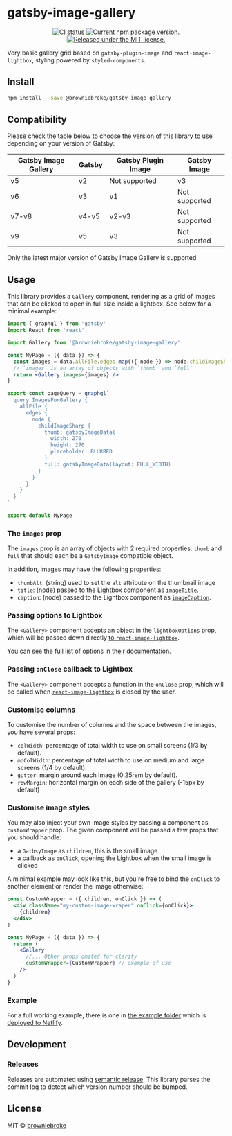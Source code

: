 # gatsby-image-gallery

<p align="center">
  <a href="https://github.com/browniebroke/gatsby-image-gallery/actions/workflows/ci.yml?query=branch%3Amain">
    <img alt="CI status" src="https://img.shields.io/github/actions/workflow/status/browniebroke/gatsby-image-gallery/ci.yml?branch=main&label=CI&logo=github&logoColor=white&style=flat-square">
  </a>
  <a href="https://www.npmjs.com/package/@browniebroke/gatsby-image-gallery">
    <img src="https://img.shields.io/npm/v/@browniebroke/gatsby-image-gallery.svg?logo=npm&logoColor=white&style=flat-square" alt="Current npm package version." />
  </a>
  <a href="https://github.com/browniebroke/gatsby-image-gallery/blob/master/LICENSE">
    <img src="https://img.shields.io/badge/license-MIT-blue.svg?style=flat-square" alt="Released under the MIT license." />
  </a>
</p>

Very basic gallery grid based on `gatsby-plugin-image` and `react-image-lightbox`, styling powered by `styled-components`.

## Install

```bash
npm install --save @browniebroke/gatsby-image-gallery
```

## Compatibility

Please check the table below to choose the version of this library to use depending on your version of Gatsby:

| Gatsby Image Gallery | Gatsby | Gatsby Plugin Image | Gatsby Image  |
| -------------------- | ------ | ------------------- | ------------- |
| v5                   | v2     | Not supported       | v3            |
| v6                   | v3     | v1                  | Not supported |
| v7-v8                | v4-v5  | v2-v3               | Not supported |
| v9                   | v5     | v3                  | Not supported |

Only the latest major version of Gatsby Image Gallery is supported.

## Usage

This library provides a `Gallery` component, rendering as a grid of images that can be clicked to open in full size inside a lightbox. See below for a minimal example:

```jsx
import { graphql } from 'gatsby'
import React from 'react'

import Gallery from '@browniebroke/gatsby-image-gallery'

const MyPage = ({ data }) => {
  const images = data.allFile.edges.map(({ node }) => node.childImageSharp)
  // `images` is an array of objects with `thumb` and `full`
  return <Gallery images={images} />
}

export const pageQuery = graphql`
  query ImagesForGallery {
    allFile {
      edges {
        node {
          childImageSharp {
            thumb: gatsbyImageData(
              width: 270
              height: 270
              placeholder: BLURRED
            )
            full: gatsbyImageData(layout: FULL_WIDTH)
          }
        }
      }
    }
  }
`

export default MyPage
```

### The `images` prop

The `images` prop is an array of objects with 2 required properties: `thumb` and `full` that should each be a `GatsbyImage` compatible object.

In addition, images may have the following properties:

- `thumbAlt`: (string) used to set the `alt` attribute on the thumbnail image
- `title`: (node) passed to the Lightbox component as [`imageTitle`](https://github.com/frontend-collective/react-image-lightbox#options).
- `caption`: (node) passed to the Lightbox component as [`imageCaption`](https://github.com/frontend-collective/react-image-lightbox#options).

### Passing options to Lightbox

The `<Gallery>` component accepts an object in the `lightboxOptions` prop, which will be passed down directly [to `react-image-lightbox`](https://github.com/frontend-collective/react-image-lightbox).

You can see the full list of options in [their documentation](https://github.com/frontend-collective/react-image-lightbox#options).

### Passing `onClose` callback to Lightbox

The `<Gallery>` component accepts a function in the `onClose` prop, which will be called when [`react-image-lightbox`](https://github.com/frontend-collective/react-image-lightbox) is closed by the user.

### Customise columns

To customise the number of columns and the space between the images, you have several props:

- `colWidth`: percentage of total width to use on small screens (1/3 by default).
- `mdColWidth`: percentage of total width to use on medium and large screens (1/4 by default).
- `gutter`: margin around each image (0.25rem by default).
- `rowMargin`: horizontal margin on each side of the gallery (-15px by default)

### Customise image styles

You may also inject your own image styles by passing a component as `customWrapper` prop. The given component will be passed a few props that you should handle:

- a `GatbsyImage` as `children`, this is the small image
- a callback as `onClick`, opening the Lightbox when the small image is clicked

A minimal example may look like this, but you're free to bind the `onClick` to another element or render the image otherwise:

```jsx
const CustomWrapper = ({ children, onClick }) => (
  <div className="my-custom-image-wraper" onClick={onClick}>
    {children}
  </div>
)

const MyPage = ({ data }) => {
  return (
    <Gallery
      //... Other props omited for clarity
      customWrapper={CustomWrapper} // example of use
    />
  )
}
```

### Example

For a full working example, there is one in [the example folder](https://github.com/browniebroke/gatsby-image-gallery/tree/master/example) which is [deployed to Netlify](https://gatsby-image-gallery.netlify.app/).

## Development

### Releases

Releases are automated using [semantic release](https://github.com/semantic-release/semantic-release).
This library parses the commit log to detect which version number should be bumped.

## License

MIT © [browniebroke](https://github.com/browniebroke)
